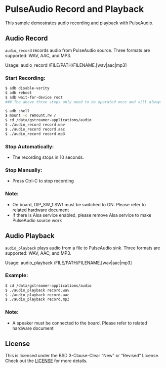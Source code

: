 # PulseAudio Record and Playback

This sample demostrates audio recording and playback with PulseAudio.

## Audio Record

```audio_record``` records audio from PulseAudio source. Three formats are supported: WAV, AAC, and MP3.

Usage: audio_record /FILE/PATH/FILENAME.[wav|aac|mp3]

### Start Recording:
```bash
$ adb disable-verity
$ adb reboot
$ adb wait-for-device root
### The above three steps only need to be operated once and will always be valid.

$ adb shell
$ mount -o remount,rw /
$ cd /data/gstreamer-applications/audio
$ ./audio_record record.wav
$ ./audio_record record.aac
$ ./audio_record record.mp3
```

### Stop Automatically:

+ The recording stops in 10 seconds.

### Stop Manually:

+ Press Ctrl-C to stop recording

### Note:

+ On board, DIP_SW_1 SW1 must be switched to ON. Please refer to related hardware document
+ If there is Alsa service enabled, please remove Alsa service to make PulseAudio source work

## Audio Playback

```audio_playback``` plays audio from a file to PulseAudio sink. Three formats are supported: WAV, AAC, and MP3.

Usage: audio_playback /FILE/PATH/FILENAME.[wav|aac|mp3]

### Example:
```bash
$ cd /data/gstreamer-applications/audio
$ ./audio_playback record.wav
$ ./audio_playback record.aac
$ ./audio_playback record.mp3
```

### Note:

+ A speaker must be connected to the board. Please refer to related hardware document 

## License
This is licensed under the BSD 3-Clause-Clear “New” or “Revised” License. Check out the [LICENSE](../LICENSE) for more details.
